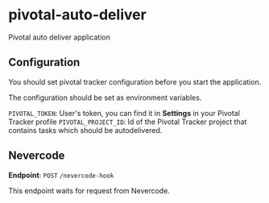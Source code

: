 # pivotal-auto-deliver
Pivotal auto deliver application

## Configuration
You should set pivotal tracker configuration before you start the application.

The configuration should be set as environment variables.

`PIVOTAL_TOKEN`: User's token, you can find it in **Settings** in your Pivotal Tracker profile
`PIVOTAL_PROJECT_ID`: Id of the Pivotal Tracker project that contains tasks which should be autodelivered.

## Nevercode
**Endpoint**: `POST` `/nevercode-hook`

This endpoint waits for request from Nevercode.